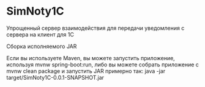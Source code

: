 # SimNoty1C
Упрощенный сервер взаимодействия для передачи уведомления с сервера на клиент для 1С

Сборка исполняемого JAR

Если вы используете Maven, вы можете запустить приложение, используя mvnw spring-boot:run, либо вы можете собрать приложение с mvnw clean package и запустить JAR примерно так: java -jar target/SimNoty1C-0.0.1-SNAPSHOT.jar